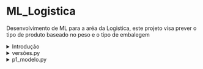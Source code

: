 # ML_Logistica
Desenvolvimento de ML para a aréa da Logistica, este projeto visa prever o tipo de produto baseado no peso e o tipo de embalegem

<details>
  <summary>Introdução</summary>

## Detalhes da pasta
![Uma imagem de exemplo](imagens/explicacaoarquivos.png)
* A pasta `modelo` contêm os dados dos modelos treinados
* A pasta `templates` contêm o template da pagina *HTML*
* O arquivo `p1_deploy`contêm o desenvolvimento de software
* O arquivo `p1_modelo`contêm o desenvolvimento do *Machine Learning*
* O arquivo `versoes`contêm o código para verificar as versões dos pacotes
  
</details>

<details>
  <summary>versões.py</summary>

## executando o arquivo versoes.py
![versoes.py](imagens/versoes.png)
Executa o arquivo para avaliar os pacotes e versões instalados para este projeto

</details>

<details>
  <summary>p1_modelo.py</summary>

## executando o arquivo p1_modelo.py
Executa as primeiras linhas para:
- importar os pacotes;
- trazer os dados de entradas e saidas;
- separar os dados
  
![p1_modelo_1.png](imagens/p1_modelo_1.png)

no proximo passo é feito:
- separação dos dados em treino e teste;
- aprendizado dos parâmetros categóricos para numéricos
  
![p1_modelo_2.png](imagens/p1_modelo_2.png)

no proximo passo é feito:
- transformação dos dados categóricos para numéricos definidos pelo fit (aprendizado dos parâmetros)
  
![p1_modelo_3.png](imagens/p1_modelo_3.png)

no proximo passo é feito:
- treina o modelo de Machine Learning
- prevê os dados (inferência)
- verifica a acurácia do modelo
- gera relatório de desempenho
- salva os pesos do modelo e transformadores
  
![p1_modelo_4.png](imagens/p1_modelo_4.png)

Resultado do treinamento:
- acurácia de 67%
- Precisão (proporção de verdadeiros positivos previstos positivos) está para 50% a classe 0 (Caixa de Papelão) e 100 % a classe 1 (Plástico Bolha)
- Recall (proporção de verdadeiros positivos realmente positivos) está para 100% a classe 0 (Caixa de Papelão) e 50 % a classe 1 (Plástico Bolha)
- F1-score que é a média harmônica da precisão e do recall proporciona uma média equilibrada em ambas de 67%
- Macro Average: A média aritmética das métricas para todas as classes (não ponderada)
- Weighted Average: A média ponderada das métricas para todas as classes, levando em conta o suporte de cada classe.
  
![p1_modelo_5.png](imagens/p1_modelo_5.png)

</details>